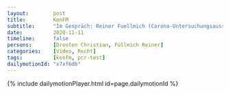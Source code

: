 ```yaml
---
layout:        post
title:         KenFM
subtitle:      "Im Gespräch: Reiner Fuellmich (Corona-Untersuchungsausschuss)"
date:          2020-11-11
timeline:      false
persons:       [Drosten Christian, Füllmich Reiner]
categories:    [Video, Recht]
tags:          [kenfm, pcr-test]
dailymotionId: "x7xf6db"
---
```

{% include dailymotionPlayer.html id=page.dailymotionId %}
